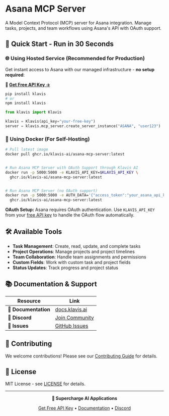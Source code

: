 # Asana MCP Server

A Model Context Protocol (MCP) server for Asana integration. Manage tasks, projects, and team workflows using Asana's API with OAuth support.

## 🚀 Quick Start - Run in 30 Seconds

### 🌐 Using Hosted Service (Recommended for Production)

Get instant access to Asana with our managed infrastructure - **no setup required**:

**🔗 [Get Free API Key →](https://www.klavis.ai/home/api-keys)**

```bash
pip install klavis
# or
npm install klavis
```

```python
from klavis import Klavis

klavis = Klavis(api_key="your-free-key")
server = klavis.mcp_server.create_server_instance("ASANA", "user123")
```

### 🐳 Using Docker (For Self-Hosting)

```bash
# Pull latest image
docker pull ghcr.io/klavis-ai/asana-mcp-server:latest


# Run Asana MCP Server with OAuth Support through Klavis AI
docker run -p 5000:5000 -e KLAVIS_API_KEY=$KLAVIS_API_KEY \
  ghcr.io/klavis-ai/asana-mcp-server:latest


# Run Asana MCP Server (no OAuth support)
docker run -p 5000:5000 -e AUTH_DATA='{"access_token":"your_asana_api_key_here"}' \
  ghcr.io/klavis-ai/asana-mcp-server:latest
```

**OAuth Setup:** Asana requires OAuth authentication. Use `KLAVIS_API_KEY` from your [free API key](https://www.klavis.ai/home/api-keys) to handle the OAuth flow automatically.

## 🛠️ Available Tools

- **Task Management**: Create, read, update, and complete tasks
- **Project Operations**: Manage projects and project timelines
- **Team Collaboration**: Handle team assignments and permissions
- **Custom Fields**: Work with custom task and project fields
- **Status Updates**: Track progress and project status

## 📚 Documentation & Support

| Resource | Link |
|----------|------|
| **📖 Documentation** | [docs.klavis.ai](https://docs.klavis.ai) |
| **💬 Discord** | [Join Community](https://discord.gg/p7TuTEcssn) |
| **🐛 Issues** | [GitHub Issues](https://github.com/klavis-ai/klavis/issues) |

## 🤝 Contributing

We welcome contributions! Please see our [Contributing Guide](../../CONTRIBUTING.md) for details.

## 📜 License

MIT License - see [LICENSE](../../LICENSE) for details.

---

<div align="center">
  <p><strong>🚀 Supercharge AI Applications </strong></p>
  <p>
    <a href="https://www.klavis.ai">Get Free API Key</a> •
    <a href="https://docs.klavis.ai">Documentation</a> •
    <a href="https://discord.gg/p7TuTEcssn">Discord</a>
  </p>
</div>
